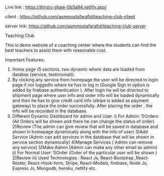 Live link : https://thirsty-shaw-0b3a94.netlify.app/

cilent : https://github.com/asmmostafarafid/teaching-club-client

server link: https://github.com/asmmostafarafid/teaching-club-server

Teaching Club 

This is demo website of a coaching center where the students can find the best teachers to assist them with reasonable cost.

Important Features:

1. Home page (5 sections. two dynamic where data are loaded from databse (service, testimonial)).
2. By clicking any service from homepage the user will be directed to login page if not loggedIn where he has to log in (Google Sign In option is added by firebase authentication ). After login he will be directed to shipment page where user info and order info will be loaded dynamically and then he has to give credit card info (stripe is added as payment gateway) to place the order successfully. After placing the order , the info will be recorded in the database.
3. Different Dynamic Dashboard for admin and User. 
i) For Admin: 1)Orders (All Orders will be shown and there he can change the status of order) 
2)Review (The admin can give review that will be saved in database and shown in homepage dynamically along with the info of user) 
3)Add Service (Admin can add services in the database that will be shown in service section dynamically) 
4)Manage Services ( Admin can remove any service)
5)Make Admin (Admin can make any other email as admin)
ii) For Normal User: 1)Order (Order of the particular user will be shown ) 
2)Review
 iii) Used Technologies : React Js, React-Bootstrap ,React-Router, React-Hook-form, Stripe, React-Modals, firebase, Node Js, Express Js, Mongodb, heroku, netlify etc.
